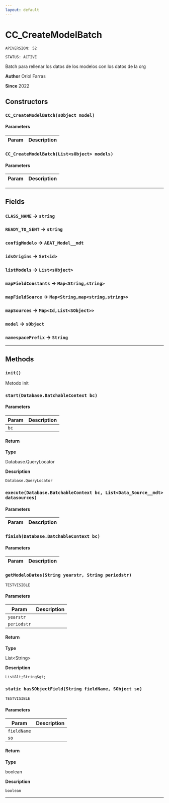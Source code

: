 ```yaml
---
layout: default
---
```

# CC_CreateModelBatch

`APIVERSION: 52`

`STATUS: ACTIVE`

Batch para rellenar los datos de los modelos con los datos de la org


**Author** Oriol Farras


**Since** 2022

## Constructors
### `CC_CreateModelBatch(sObject model)`
#### Parameters
|Param|Description|
|---|---|

### `CC_CreateModelBatch(List<sObject> models)`
#### Parameters
|Param|Description|
|---|---|

---
## Fields

### `CLASS_NAME` → `string`


### `READY_TO_SENT` → `string`


### `configModelo` → `AEAT_Model__mdt`


### `idsOrigins` → `Set<id>`


### `listModels` → `List<sObject>`


### `mapFieldConstants` → `Map<String,string>`


### `mapFieldSource` → `Map<String,map<string,string>>`


### `mapSources` → `Map<Id,List<SObject>>`


### `model` → `sObject`


### `namespacePrefix` → `String`


---
## Methods
### `init()`

Metodo init

### `start(Database.BatchableContext bc)`
#### Parameters
|Param|Description|
|---|---|
|`bc`||

#### Return

**Type**

Database.QueryLocator

**Description**

`Database.QueryLocator`

### `execute(Database.BatchableContext bc, List<Data_Source__mdt> datasources)`
#### Parameters
|Param|Description|
|---|---|

### `finish(Database.BatchableContext bc)`
#### Parameters
|Param|Description|
|---|---|

### `getModeloDates(String yearstr, String periodstr)`

`TESTVISIBLE`
#### Parameters
|Param|Description|
|---|---|
|`yearstr`||
|`periodstr`||

#### Return

**Type**

List&lt;String&gt;

**Description**

`List&lt;String&gt;`

### `static hasSObjectField(String fieldName, SObject so)`

`TESTVISIBLE`
#### Parameters
|Param|Description|
|---|---|
|`fieldName`||
|`so`||

#### Return

**Type**

boolean

**Description**

`boolean`

---
